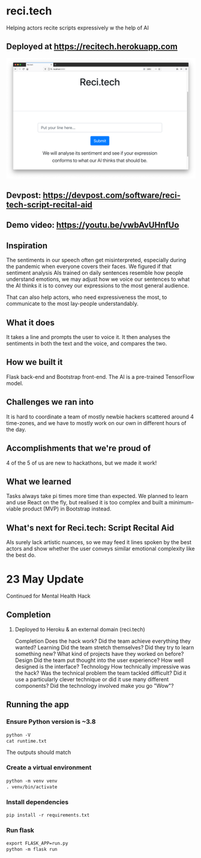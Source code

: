 # reci.tech
Helping actors recite scripts expressively w the help of AI

## Deployed at https://recitech.herokuapp.com

![Picture of the UI](preview.png)

## Devpost: <https://devpost.com/software/reci-tech-script-recital-aid>

## Demo video: <https://youtu.be/vwbAvUHnfUo>

## Inspiration
The sentiments in our speech often get misinterpreted, especially during the pandemic when everyone covers their faces. We figured if that sentiment analysis AIs trained on daily sentences resemble how people understand emotions, we may adjust how we voice our sentences to what the AI thinks it is to convey our expressions to the most general audience.

That can also help actors, who need expressiveness the most, to communicate to the most lay-people understandably.

## What it does
It takes a line and prompts the user to voice it.
It then analyses the sentiments in both the text and the voice, and compares the two.

## How we built it
Flask back-end and Bootstrap front-end.
The AI is a pre-trained TensorFlow model.

## Challenges we ran into
It is hard to coordinate a team of mostly newbie hackers scattered around 4 time-zones, and we have to mostly work on our own in different hours of the day.

## Accomplishments that we're proud of
4 of the 5 of us are new to hackathons, but we made it work!

## What we learned
Tasks always take pi times more time than expected. We planned to learn and use React on the fly, but realised it is too complex and built a minimum-viable product (MVP) in Bootstrap instead.

## What's next for Reci.tech: Script Recital Aid
AIs surely lack artistic nuances, so we may feed it lines spoken by the best actors and show whether the user conveys similar emotional complexity like the best do.

# 23 May Update
Continued for Mental Health Hack

## Completion
1. Deployed to Heroku & an external domain (reci.tech)
   
    Completion
    Does the hack work? Did the team achieve everything they wanted?
    Learning
    Did the team stretch themselves? Did they try to learn something new? What kind of projects have they worked on before?
    Design
    Did the team put thought into the user experience? How well designed is the interface?
    Technology
    How technically impressive was the hack? Was the technical problem the team tackled difficult? Did it use a particularly clever technique or did it use many different components? Did the technology involved make you go "Wow"?


## Running the app

### Ensure Python version is ~3.8
``` shell
python -V
cat runtime.txt
```
The outputs should match

### Create a virtual environment
``` shell
python -m venv venv
. venv/bin/activate
```
### Install dependencies
``` shell
pip install -r requirements.txt
```
### Run flask
``` shell
export FLASK_APP=run.py
python -m flask run
```
